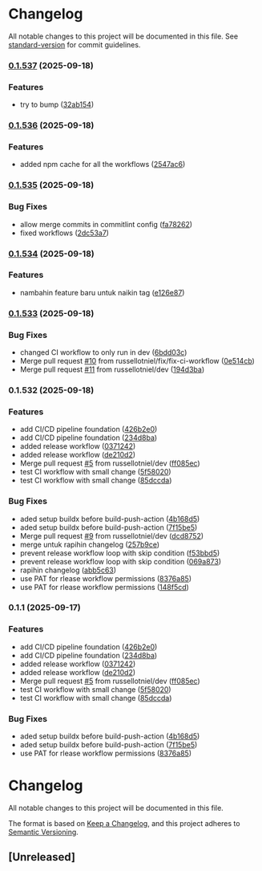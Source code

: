 # Changelog

All notable changes to this project will be documented in this file. See [standard-version](https://github.com/conventional-changelog/standard-version) for commit guidelines.

### [0.1.537](https://github.com/russellotniel/ci-cd-learning/compare/v0.1.536...v0.1.537) (2025-09-18)


### Features

* try to bump ([32ab154](https://github.com/russellotniel/ci-cd-learning/commits/32ab15457f76629a204d1e5a3098e8bba400d47e))

### [0.1.536](https://github.com/russellotniel/ci-cd-learning/compare/v0.1.535...v0.1.536) (2025-09-18)


### Features

* added npm cache for all the workflows ([2547ac6](https://github.com/russellotniel/ci-cd-learning/commits/2547ac698a7a6ff7ff973340eed5dc864796e131))

### [0.1.535](https://github.com/russellotniel/ci-cd-learning/compare/v0.1.534...v0.1.535) (2025-09-18)


### Bug Fixes

* allow merge commits in commitlint config ([fa78262](https://github.com/russellotniel/ci-cd-learning/commits/fa782620942713e020a4b9c748cd4b43313129fb))
* fixed workflows ([2dc53a7](https://github.com/russellotniel/ci-cd-learning/commits/2dc53a7156073c490530101e482f299dfdf1f81c))

### [0.1.534](https://github.com/russellotniel/ci-cd-learning/compare/v0.1.533...v0.1.534) (2025-09-18)


### Features

* nambahin feature baru untuk naikin tag ([e126e87](https://github.com/russellotniel/ci-cd-learning/commits/e126e879ccbf647cfbb3b3f87b4af9bf7f779330))

### [0.1.533](https://github.com/russellotniel/ci-cd-learning/compare/v0.1.532...v0.1.533) (2025-09-18)


### Bug Fixes

* changed CI workflow to only run in dev ([6bdd03c](https://github.com/russellotniel/ci-cd-learning/commits/6bdd03ce050c1fd11889f18e645eb03251ac193f))
* Merge pull request [#10](https://github.com/russellotniel/ci-cd-learning/issues/10) from russellotniel/fix/fix-ci-workflow ([0e514cb](https://github.com/russellotniel/ci-cd-learning/commits/0e514cb287d028d55a02145086fbae30dca6ee59))
* Merge pull request [#11](https://github.com/russellotniel/ci-cd-learning/issues/11) from russellotniel/dev ([194d3ba](https://github.com/russellotniel/ci-cd-learning/commits/194d3ba885033b9cd6e51337417410785ea940a6))

### 0.1.532 (2025-09-18)


### Features

* add CI/CD pipeline foundation ([426b2e0](https://github.com/russellotniel/ci-cd-learning/commits/426b2e04800a1c05446a4bf47dd864b67319cb7f))
* add CI/CD pipeline foundation ([234d8ba](https://github.com/russellotniel/ci-cd-learning/commits/234d8ba1556af53a6d373bd2779dfd84b1dad233))
* added release workflow ([0371242](https://github.com/russellotniel/ci-cd-learning/commits/03712429eba09260d8ce2e76b4f984b060de20bf))
* added release workflow ([de210d2](https://github.com/russellotniel/ci-cd-learning/commits/de210d2b6e2566a3d5857d30051857da9f69223f))
* Merge pull request [#5](https://github.com/russellotniel/ci-cd-learning/issues/5) from russellotniel/dev ([ff085ec](https://github.com/russellotniel/ci-cd-learning/commits/ff085ecc14f8ec92135a4ebc7b89f27231dd3467))
* test CI workflow with small change ([5f58020](https://github.com/russellotniel/ci-cd-learning/commits/5f58020837513568b4db0bb677d8fafb5cf652d6))
* test CI workflow with small change ([85dccda](https://github.com/russellotniel/ci-cd-learning/commits/85dccda773a22e018cf2b3e9e10e0cff615bd61b))


### Bug Fixes

* aded setup buildx before build-push-action ([4b168d5](https://github.com/russellotniel/ci-cd-learning/commits/4b168d5e1ca1b0438d13cf6c254ba4bdf33aaee7))
* aded setup buildx before build-push-action ([7f15be5](https://github.com/russellotniel/ci-cd-learning/commits/7f15be559abc7f0cd2fe1cfbeef443d9fbfa52b8))
* Merge pull request [#9](https://github.com/russellotniel/ci-cd-learning/issues/9) from russellotniel/dev ([dcd8752](https://github.com/russellotniel/ci-cd-learning/commits/dcd8752af11cd56231ebaaed47ff2cb0d93986b5))
* merge untuk rapihin changelog ([257b9ce](https://github.com/russellotniel/ci-cd-learning/commits/257b9ce17af90657a6af5b2a10a60e364acfb8e1))
* prevent release workflow loop with skip condition ([f53bbd5](https://github.com/russellotniel/ci-cd-learning/commits/f53bbd5b530adb82c78ade7af4b9803cd144f7a6))
* prevent release workflow loop with skip condition ([069a873](https://github.com/russellotniel/ci-cd-learning/commits/069a87339f9b3172427507df8cb3e62fd4b6177a))
* rapihin changelog ([abb5c63](https://github.com/russellotniel/ci-cd-learning/commits/abb5c637f7153f5537888b9cb33f7a1f9777a5c7))
* use PAT for rlease workflow permissions ([8376a85](https://github.com/russellotniel/ci-cd-learning/commits/8376a858910b6f1419617a8fd25e91590cbfd20d))
* use PAT for rlease workflow permissions ([148f5cd](https://github.com/russellotniel/ci-cd-learning/commits/148f5cd603c96bedbe1c60cdf97d7a5ae37fdd49))

### 0.1.1 (2025-09-17)

### Features

- add CI/CD pipeline foundation ([426b2e0](https://github.com/russellotniel/ci-cd-learning/commits/426b2e04800a1c05446a4bf47dd864b67319cb7f))
- add CI/CD pipeline foundation ([234d8ba](https://github.com/russellotniel/ci-cd-learning/commits/234d8ba1556af53a6d373bd2779dfd84b1dad233))
- added release workflow ([0371242](https://github.com/russellotniel/ci-cd-learning/commits/03712429eba09260d8ce2e76b4f984b060de20bf))
- added release workflow ([de210d2](https://github.com/russellotniel/ci-cd-learning/commits/de210d2b6e2566a3d5857d30051857da9f69223f))
- Merge pull request [#5](https://github.com/russellotniel/ci-cd-learning/issues/5) from russellotniel/dev ([ff085ec](https://github.com/russellotniel/ci-cd-learning/commits/ff085ecc14f8ec92135a4ebc7b89f27231dd3467))
- test CI workflow with small change ([5f58020](https://github.com/russellotniel/ci-cd-learning/commits/5f58020837513568b4db0bb677d8fafb5cf652d6))
- test CI workflow with small change ([85dccda](https://github.com/russellotniel/ci-cd-learning/commits/85dccda773a22e018cf2b3e9e10e0cff615bd61b))

### Bug Fixes

- aded setup buildx before build-push-action ([4b168d5](https://github.com/russellotniel/ci-cd-learning/commits/4b168d5e1ca1b0438d13cf6c254ba4bdf33aaee7))
- aded setup buildx before build-push-action ([7f15be5](https://github.com/russellotniel/ci-cd-learning/commits/7f15be559abc7f0cd2fe1cfbeef443d9fbfa52b8))
- use PAT for rlease workflow permissions ([8376a85](https://github.com/russellotniel/ci-cd-learning/commits/8376a858910b6f1419617a8fd25e91590cbfd20d))

# Changelog

All notable changes to this project will be documented in this file.

The format is based on [Keep a Changelog](https://keepachangelog.com/en/1.0.0/),
and this project adheres to [Semantic Versioning](https://semver.org/spec/v2.0.0.html).

## [Unreleased]
